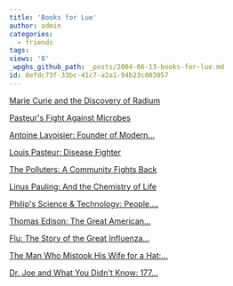 ```yaml
---
title: 'Books for Lue'
author: admin
categories:
  - friends
tags: 
views: '8'
_wpghs_github_path: _posts/2004-06-13-books-for-lue.md
id: 8efdc73f-33bc-41c7-a2a1-94b23c003057
---
```

<p><a HREF="http://www.amazon.ca/exec/obidos/ASIN/0812039246/farawsoclos0a-20">Marie Curie and the Discovery of Radium</a></p>
<p><a HREF="http://www.amazon.ca/exec/obidos/ASIN/0812097939/farawsoclos0a-20">Pasteur's Fight Against Microbes</a></p>
<p><a HREF="http://www.amazon.ca/exec/obidos/ASIN/0766018652/farawsoclos0a-20">Antoine Lavoisier: Founder of Modern...</a></p>
<p><a HREF="http://www.amazon.ca/exec/obidos/ASIN/0766018741/farawsoclos0a-20">Louis Pasteur: Disease Fighter</a></p>
<p><a HREF="http://www.amazon.ca/exec/obidos/ASIN/0938577077/farawsoclos0a-20">The Polluters: A Community Fights Back</a></p>
<p><a HREF="http://www.amazon.ca/exec/obidos/ASIN/0195139720/farawsoclos0a-20">Linus Pauling: And the Chemistry of Life</a></p>
<p><a HREF="http://www.amazon.ca/exec/obidos/ASIN/054007716X/farawsoclos0a-20">Philip's Science &amp; Technology: People,...</a></p>
<p><a HREF="http://www.amazon.ca/exec/obidos/ASIN/081203922X/farawsoclos0a-20">Thomas Edison: The Great American...</a></p>
<p><a HREF="http://www.amazon.ca/exec/obidos/ASIN/0743203984/farawsoclos0a-20">Flu: The Story of the Great Influenza...</a></p>
<p><a HREF="http://www.amazon.ca/exec/obidos/ASIN/0684853949/farawsoclos0a-20">The Man Who Mistook His Wife for a Hat:...</a></p>
<p><a HREF="http://www.amazon.ca/exec/obidos/ASIN/1550225774/farawsoclos0a-20">Dr. Joe and What You Didn't Know: 177...</a></p>
